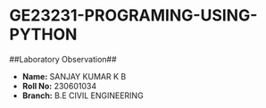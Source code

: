 # GE23231-PROGRAMING-USING-PYTHON
##Laboratory Observation##
- **Name:** SANJAY KUMAR K B
- **Roll No:** 230601034
- **Branch:** B.E CIVIL ENGINEERING
